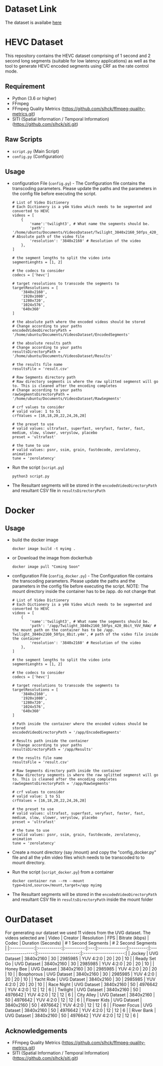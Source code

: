 # Dataset Link
The dataset is availabe [here](https://drive.google.com/drive/folders/1PHBWy-Gq66OZd73e3L_SJMP9gwgupM24?usp=sharing)

# HEVC Dataset
This repository contains the HEVC dataset comprising of 1 second and 2 second long segments (suitable for low latency applications) as well as the tool to generate HEVC encoded segments using CRF as the rate control mode. 

## Requirement
- Python (3.6 or higher)
- FFmpeg 
- FFmpeg Quality Metrics (https://github.com/slhck/ffmpeg-quality-metrics.git)
- SITI (Spatial Information / Temporal Information) (https://github.com/slhck/siti.git)

## Raw Scripts
- `script.py` (Main Script)
- `config.py` (Configuration)

## Usage
- configuration File (`config.py`) - The Configuration file contains the transcoding parameters. Please update the paths and the parameters in the config file before executing the script. 
    ```
    # List of Video Dictionery 
    # Each Dictionery is a y4m Video which needs to be segmented and converted to HEVC 
    videos = [
        {
            'name':'twilight3', # What name the segments should be.
            'path': '/home/ubuntu/Documents/VideosDataset/Twilight_3840x2160_50fps_420_8bit_YUV_RAW/Twilight_3840x2160_50fps_8bit.y4m', # Absolute path of the video file
            'resolution': '3840x2160' # Resolution of the video
        },
    ]

    # the segment lengths to split the video into
    segmentLenghts = [1, 2]

    # the codecs to consider  
    codecs = ['hevc']

    # target resolutions to transcode the segments to 
    targetResolutions = [
        '3840x2160',
        '1920x1080',
        '1280x720',
        '1024x576',
        '640x360'
    ]

    # the absolute path where the encoded videos should be stored
    # Change according to your paths
    encodedVideoDirectoryPath = '/home/ubuntu/Documents/VideosDataset/EncodedSegments'

    # the absolute results path 
    # Change according to your paths
    resultsDirectoryPath = '/home/ubuntu/Documents/VideosDataset/Results'

    # the results file name
    resultsFile = 'result.csv'

    # Raw Segments directory path 
    # Raw directory segments is where the raw splitted segmenst will go to. This is cleaned after the encoding completes
    # Change according to your paths
    rawSegmentsDirectoryPath = '/home/ubuntu/Documents/VideosDataset/RawSegments'

    # crf values to consider 
    # valid value: 1 to 51 
    crfValues = [16,18,20,22,24,26,28]

    # the preset to use
    # valid values: ultrafast, superfast, veryfast, faster, fast, medium, slow, slower, veryslow, placebo
    preset = 'ultrafast'

    # the tune to use
    # valid values: psnr, ssim, grain, fastdecode, zerolatency, animation
    tune = 'zerolatency'
    ```
- Run the script (`script.py`)
    ```
    python3 script.py
    ```
- The Resultant segments will be stored in the `encodedVideoDirectoryPath` and resultant CSV file in `resultsDirectoryPath`

# Docker 
## Usage
- build the docker image
    ```
    docker image build -t myimg .
    ```
- or Download the image from dockerhub 
    ```
    docker image pull "Coming Soon"
    ```
- configuration File (`config_docker.py`) - The Configuration file contains the transcoding parameters. Please update the paths and the parameters in the config file before executing the script. NOTE: The mount directory inside the container has to be /app. do not change that 
    ```
    # List of Video Dictionery 
    # Each Dictionery is a y4m Video which needs to be segmented and converted to HEVC 
    videos = [
        {
            'name':'twilight3', # What name the segments should be.
            'path': '/app/Twilight_3840x2160_50fps_420_8bit_YUV_RAW/ # the mount path on the container has to be /app. Twilight_3840x2160_50fps_8bit.y4m', # path of the video file inside the container
            'resolution': '3840x2160' # Resolution of the video
        },
    ]

    # the segment lengths to split the video into
    segmentLenghts = [1, 2]

    # the codecs to consider  
    codecs = ['hevc']

    # target resolutions to transcode the segments to 
    targetResolutions = [
        '3840x2160',
        '1920x1080',
        '1280x720',
        '1024x576',
        '640x360'
    ]

    # Path inside the container where the encoded videos should be stored
    encodedVideoDirectoryPath = '/app/EncodedSegments'

    # Results path inside the container
    # Change according to your paths
    resultsDirectoryPath = '/app/Results'

    # the results file name
    resultsFile = 'result.csv'

    # Raw Segments directory path inside the container
    # Raw directory segments is where the raw splitted segmenst will go to. This is cleaned after the encoding completes
    rawSegmentsDirectoryPath = '/app/RawSegments'

    # crf values to consider 
    # valid value: 1 to 51 
    crfValues = [16,18,20,22,24,26,28]

    # the preset to use
    # valid values: ultrafast, superfast, veryfast, faster, fast, medium, slow, slower, veryslow, placebo
    preset = 'ultrafast'

    # the tune to use
    # valid values: psnr, ssim, grain, fastdecode, zerolatency, animation
    tune = 'zerolatency'
    ```
- Create a mount directory (say /mount) and copy the "config_docker.py" file and all the y4m video files which needs to be transcoded to to mount directory.

- Run the script (`script_docker.py`) from a container 
    ```
    docker container run --rm --mount type=bind,source=/mount,target=/app myimg
    ```
- The Resultant segments will be stored in the `encodedVideoDirectoryPath` and resultant CSV file in `resultsDirectoryPath` inside the mount folder 


# OurDataset
For generating our dataset we used 11 videos from the UVG dataset. The videos selected are
|     Video    |    Creator   | Resolution | FPS | Bitrate (kbps) |   Codec   | Duration (Seconds) | # 1 Second  Segments  | # 2 Second  Segments  |
|:------------:|:------------:|:----------:|:---:|:--------------:|:---------:|:------------------:|:---------------------:|:---------------------:|
|    Jockey    | UVG Dataset  |  3840x2160 |  30 |     2985985    | YUV 4:2:0 |         20         |           20          |           10          |
| Ready Set Go | UVG Dataset  |  3840x2160 |  30 |     2985985    | YUV 4:2:0 |         20         |           20          |           10          |
|   Honey Bee  | UVG Dataset  |  3840x2160 |  30 |     2985985    | YUV 4:2:0 |         20         |           20          |           10          |
|  Bosphorous  | UVG Dataset  |  3840x2160 |  30 |     2985985    | YUV 4:2:0 |         20         |           20          |           10          |
|  Yacht Ride  | UVG Dataset  |  3840x2160 |  30 |     2985985    | YUV 4:2:0 |         20         |           20          |           10          |
|  Race Night  | UVG Dataset  |  3840x2160 |  50 |     4976642    | YUV 4:2:0 |         12         |           12          |           6           |
|   Twilight   | UVG Dataset  |  3840x2160 |  50 |     4976642    | YUV 4:2:0 |         12         |           12          |           6           |
|  City Alley  | UVG Dataset  |  3840x2160 |  50 |     4976642    | YUV 4:2:0 |         12         |           12          |           6           |
|  Flower Kids | UVG Dataset  |  3840x2160 |  50 |     4976642    | YUV 4:2:0 |         12         |           12          |           6           |
| Flower Focus | UVG Dataset  |  3840x2160 |  50 |     4976642    | YUV 4:2:0 |         12         |           12          |           6           |
| River Bank   | UVG Dataset  |  3840x2160 |  50 |     4976642    | YUV 4:2:0 |         12         |           12          |           6           |



## Acknowledgements
- FFmpeg Quality Metrics (https://github.com/slhck/ffmpeg-quality-metrics.git)
- SITI (Spatial Information / Temporal Information) (https://github.com/slhck/siti.git)
